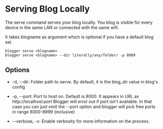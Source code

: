 # Serving Blog Locally
The serve command serves your blog locally. You blog is visible for every device in the same LAN or connected with the same wifi.

It takes blogname as argument which is optional if you have a default blog set.
```
blogger serve <blogname>
blogger serve <blogname> --dir literally/any/folder/ -p 8989 
```

## Options

- -d, --dir:
Folder path to serve. By default, it is the blog_dir value in blog's config

- -p, --port:
Port to host on. Default is 8000. It appears in URL as http://localhost:port 
Blogger will error out if port isn't available. In that case you can just omit
the --port option and blogger will pick free ports in range 8000-8999 (inclusive)

- --verbose, -v:
Enable verbosity for more information on the process.

